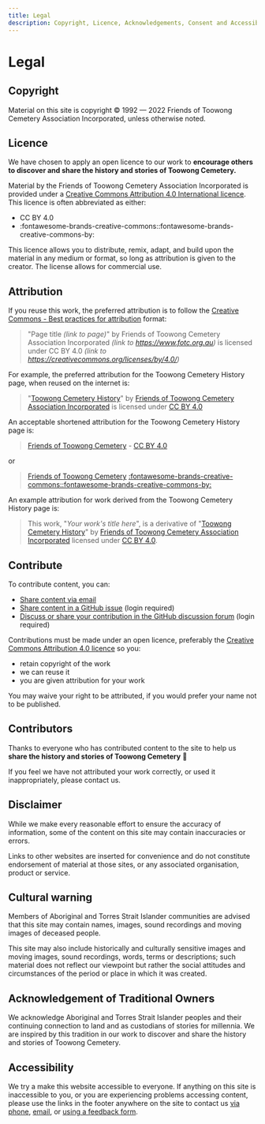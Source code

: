 ```yaml
---
title: Legal
description: Copyright, Licence, Acknowledgements, Consent and Accessibility
---
```


# Legal

## Copyright

Material on this site is copyright © 1992 — 2022 Friends of Toowong Cemetery Association Incorporated, unless otherwise noted. 

## Licence 

We have chosen to apply an open licence to our work to **encourage others to discover and share the history and stories of Toowong Cemetery.**

Material by the Friends of Toowong Cemetery Association Incorporated is provided under a [Creative Commons Attribution 4.0 International licence][CC-BY]. This licence is often abbreviated as either:

- CC BY 4.0
- :fontawesome-brands-creative-commons::fontawesome-brands-creative-commons-by:

This licence allows you to distribute, remix, adapt, and build upon the material in any medium or format, so long as attribution is given to the creator. The license allows for commercial use. 

## Attribution

If you reuse this work, the preferred attribution is to follow the [Creative Commons - Best practices for attribution](https://wiki.creativecommons.org/wiki/Best_practices_for_attribution) format:

>"Page title *(link to page)*" by Friends of Toowong Cemetery Association Incorporated *(link to https://www.fotc.org.au)* is licensed under CC BY 4.0 *(link to https://creativecommons.org/licenses/by/4.0/)*

For example, the preferred attribution for the Toowong Cemetery History page, when reused on the internet is:

>"[Toowong Cemetery History][history]" by [Friends of Toowong Cemetery Association Incorporated][site] is licensed under [CC BY 4.0][CC-BY]

An acceptable shortened attribution for the Toowong Cemetery History page is: 

>[Friends of Toowong Cemetery][history] - [CC BY 4.0][CC-BY]

or 

>[Friends of Toowong Cemetery][history] [:fontawesome-brands-creative-commons::fontawesome-brands-creative-commons-by:][CC-BY]

An example attribution for work derived from the Toowong Cemetery History page is:

>This work, "*Your work's title here*", is a derivative of "[Toowong Cemetery History][history]" by [Friends of Toowong Cemetery Association Incorporated][site] licensed under [CC BY 4.0][CC-BY]. 

## Contribute

To contribute content, you can:

- [Share content via email][email]
- [Share content in a GitHub issue][new-issue] (login required)
- [Discuss or share your contribution in the GitHub discussion forum][forum] (login required)

Contributions must be made under an open licence, preferably the [Creative Commons Attribution 4.0 licence][CC-BY] so you:

- retain copyright of the work
- we can reuse it
- you are given attribution for your work 

You may waive your right to be attributed, if you would prefer your name not to be published. 

## Contributors

Thanks to everyone who has contributed content to the site to help us **share the history and stories of Toowong Cemetery** :purple_heart:

If you feel we have not attributed your work correctly, or used it inappropriately, please contact us.

## Disclaimer

While we make every reasonable effort to ensure the accuracy of information, some of the content on this site may contain inaccuracies or errors.

Links to other websites are inserted for convenience and do not constitute endorsement of material at those sites, or any associated organisation, product or service.

## Cultural warning

Members of Aboriginal and Torres Strait Islander communities are advised that this site may contain names, images, sound recordings and moving images of deceased people.

This site may also include historically and culturally sensitive images and moving images, sound recordings, words, terms or descriptions; such material does not reflect our viewpoint but rather the social attitudes and circumstances of the period or place in which it was created.

## Acknowledgement of Traditional Owners

We acknowledge Aboriginal and Torres Strait Islander peoples and their continuing connection to land and as custodians of stories for millennia. We are inspired by this tradition in our work to discover and share the history and stories of Toowong Cemetery.

## Accessibility

We try a make this website accessible to everyone. If anything on this site is inaccessible to you, or you are experiencing problems accessing content, please use the links in the footer anywhere on the site to contact us [via phone][phone], [email][email], or [using a feedback form][form].

<!--
## Your consent 

When you visited this site for the first time, we asked for your consent to use cookies to recognise your repeated visits, determine if you find what you're searching for, and measure if you find this site helpful. With your consent, you're helping us to make this site better. 

You can change your cookie settings at any time. 

[Change cookie settings](#__consent){ .md-button }
-->

<!-- links --> 

[github-contributors]: https://github.com/1871fotc/fotc/graphs/contributors
[contributors]: index.md
[history]: ../cemetery/history.md
[site]: ../index.md
[CC-BY]: https://creativecommons.org/licenses/by/4.0/
[new-issue]: https://github.com/1871fotc/fotc/issues/new/choose
[forum]: https://github.com/1871fotc/fotc/discussions
[email]: mailto:inquiries@fotc.org.au
[phone]: tel:0439998053
[form]: https://docs.google.com/forms/d/e/1FAIpQLSeS7K7-e-ofnn2OkPDL6ql7-CkBL67wwsQiv9upMDoRcXCRJQ/viewform?usp=pp_url&entry.975252590= 
